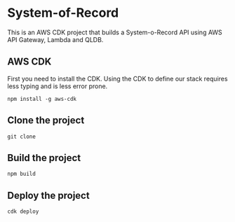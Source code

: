 # System-of-Record

This is an AWS CDK project that builds a System-o-Record API using AWS API Gateway, Lambda and QLDB.

## AWS CDK

First you need to install the CDK. Using the CDK to define our stack requires less typing and is less error prone.

```
npm install -g aws-cdk
```

## Clone the project

```
git clone 
```

## Build the project

```
npm build
```

## Deploy the project

```
cdk deploy
```

